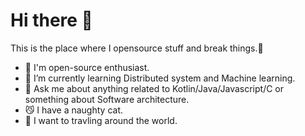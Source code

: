 # Hi there 🙋

This is the place where I opensource stuff and break things.🤪 

- 🐣 I'm open-source enthusiast.
- 🎯 I’m currently learning Distributed system and Machine learning.
- 💬 Ask me about anything related to Kotlin/Java/Javascript/C or something about Software architecture.
- 😼 I have a naughty cat.
- 🚗 I want to travling around the world.

